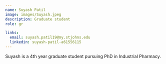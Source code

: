 ```yaml
---
name: Suyash Patil
image: images/Suyash.jpeg
description: Graduate student
role: gr

links:
  email: suyash.patil19@my.stjohns.edu
  linkedin: suyash-patil-a61556115
---
```


Suyash is a 4th year graduate student pursuing PhD in Industrial Pharmacy.
